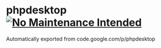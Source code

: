 # phpdesktop [![No Maintenance Intended](http://unmaintained.tech/badge.svg)](http://unmaintained.tech/)
Automatically exported from code.google.com/p/phpdesktop

